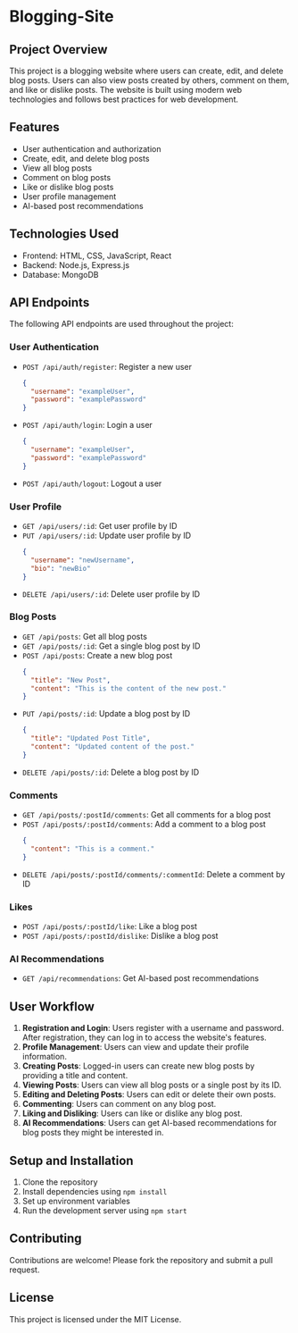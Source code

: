 # Blogging-Site

## Project Overview

This project is a blogging website where users can create, edit, and delete blog posts. Users can also view posts created by others, comment on them, and like or dislike posts. The website is built using modern web technologies and follows best practices for web development.

## Features

- User authentication and authorization
- Create, edit, and delete blog posts
- View all blog posts
- Comment on blog posts
- Like or dislike blog posts
- User profile management
- AI-based post recommendations

## Technologies Used

- Frontend: HTML, CSS, JavaScript, React
- Backend: Node.js, Express.js
- Database: MongoDB

## API Endpoints

The following API endpoints are used throughout the project:

### User Authentication

- `POST /api/auth/register`: Register a new user
  ```json
  {
    "username": "exampleUser",
    "password": "examplePassword"
  }
  ```
- `POST /api/auth/login`: Login a user
  ```json
  {
    "username": "exampleUser",
    "password": "examplePassword"
  }
  ```
- `POST /api/auth/logout`: Logout a user

### User Profile

- `GET /api/users/:id`: Get user profile by ID
- `PUT /api/users/:id`: Update user profile by ID
  ```json
  {
    "username": "newUsername",
    "bio": "newBio"
  }
  ```
- `DELETE /api/users/:id`: Delete user profile by ID

### Blog Posts

- `GET /api/posts`: Get all blog posts
- `GET /api/posts/:id`: Get a single blog post by ID
- `POST /api/posts`: Create a new blog post
  ```json
  {
    "title": "New Post",
    "content": "This is the content of the new post."
  }
  ```
- `PUT /api/posts/:id`: Update a blog post by ID
  ```json
  {
    "title": "Updated Post Title",
    "content": "Updated content of the post."
  }
  ```
- `DELETE /api/posts/:id`: Delete a blog post by ID

### Comments

- `GET /api/posts/:postId/comments`: Get all comments for a blog post
- `POST /api/posts/:postId/comments`: Add a comment to a blog post
  ```json
  {
    "content": "This is a comment."
  }
  ```
- `DELETE /api/posts/:postId/comments/:commentId`: Delete a comment by ID

### Likes

- `POST /api/posts/:postId/like`: Like a blog post
- `POST /api/posts/:postId/dislike`: Dislike a blog post

### AI Recommendations

- `GET /api/recommendations`: Get AI-based post recommendations

## User Workflow

1. **Registration and Login**: Users register with a username and password. After registration, they can log in to access the website's features.
2. **Profile Management**: Users can view and update their profile information.
3. **Creating Posts**: Logged-in users can create new blog posts by providing a title and content.
4. **Viewing Posts**: Users can view all blog posts or a single post by its ID.
5. **Editing and Deleting Posts**: Users can edit or delete their own posts.
6. **Commenting**: Users can comment on any blog post.
7. **Liking and Disliking**: Users can like or dislike any blog post.
8. **AI Recommendations**: Users can get AI-based recommendations for blog posts they might be interested in.

## Setup and Installation

1. Clone the repository
2. Install dependencies using `npm install`
3. Set up environment variables
4. Run the development server using `npm start`

## Contributing

Contributions are welcome! Please fork the repository and submit a pull request.

## License

This project is licensed under the MIT License.
